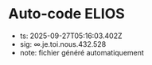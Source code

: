 # Auto-code ELIOS
- ts: 2025-09-27T05:16:03.402Z
- sig: ∞.je.toi.nous.432.528
- note: fichier généré automatiquement